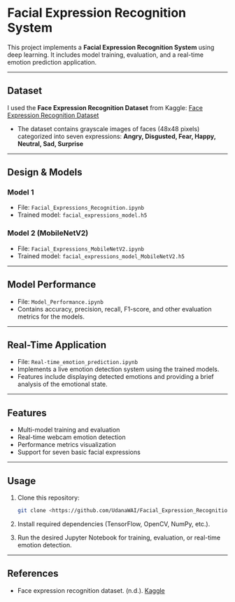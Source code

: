 # Facial Expression Recognition System

This project implements a **Facial Expression Recognition System** using deep learning. It includes model training, evaluation, and a real-time emotion prediction application.

---

## Dataset

I used the **Face Expression Recognition Dataset** from Kaggle:
[Face Expression Recognition Dataset](https://www.kaggle.com/datasets/jonathanoheix/face-expression-recognition-dataset)

* The dataset contains grayscale images of faces (48x48 pixels) categorized into seven expressions:
  **Angry, Disgusted, Fear, Happy, Neutral, Sad, Surprise**

---

## Design & Models

### Model 1

* File: `Facial_Expressions_Recognition.ipynb`
* Trained model: `facial_expressions_model.h5`

### Model 2 (MobileNetV2)

* File: `Facial_Expressions_MobileNetV2.ipynb`
* Trained model: `facial_expressions_model_MobileNetV2.h5`

---

## Model Performance

* File: `Model_Performance.ipynb`
* Contains accuracy, precision, recall, F1-score, and other evaluation metrics for the models.

---

## Real-Time Application

* File: `Real-time_emotion_prediction.ipynb`
* Implements a live emotion detection system using the trained models.
* Features include displaying detected emotions and providing a brief analysis of the emotional state.

---

## Features

* Multi-model training and evaluation
* Real-time webcam emotion detection
* Performance metrics visualization
* Support for seven basic facial expressions

---

## Usage

1. Clone this repository:

   ```bash
   git clone <https://github.com/UdanaWAI/Facial_Expression_Recognition_System.git>
   ```
2. Install required dependencies (TensorFlow, OpenCV, NumPy, etc.).
3. Run the desired Jupyter Notebook for training, evaluation, or real-time emotion detection.

---

## References

* Face expression recognition dataset. (n.d.). [Kaggle](https://www.kaggle.com/datasets/jonathanoheix/face-expression-recognition-dataset)
